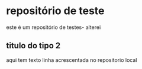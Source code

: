 # repositório de teste
este é um repositório de testes- alterei
## titulo do tipo 2
aqui tem texto
linha acrescentada no repositorio local